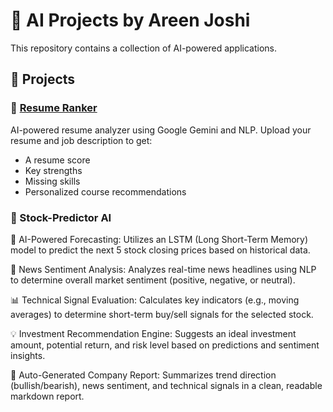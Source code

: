 # 🤖 AI Projects by Areen Joshi

This repository contains a collection of AI-powered applications.

## 📁 Projects

### 📄 [Resume Ranker](./Resume-Ranker)
AI-powered resume analyzer using Google Gemini and NLP. Upload your resume and job description to get:
- A resume score
- Key strengths
- Missing skills
- Personalized course recommendations


### 📄 Stock-Predictor AI
🔮 AI-Powered Forecasting:
Utilizes an LSTM (Long Short-Term Memory) model to predict the next 5 stock closing prices based on historical data.

📰 News Sentiment Analysis:
Analyzes real-time news headlines using NLP to determine overall market sentiment (positive, negative, or neutral).

📊 Technical Signal Evaluation:
Calculates key indicators (e.g., moving averages) to determine short-term buy/sell signals for the selected stock.

💡 Investment Recommendation Engine:
Suggests an ideal investment amount, potential return, and risk level based on predictions and sentiment insights.

📄 Auto-Generated Company Report:
Summarizes trend direction (bullish/bearish), news sentiment, and technical signals in a clean, readable markdown report.